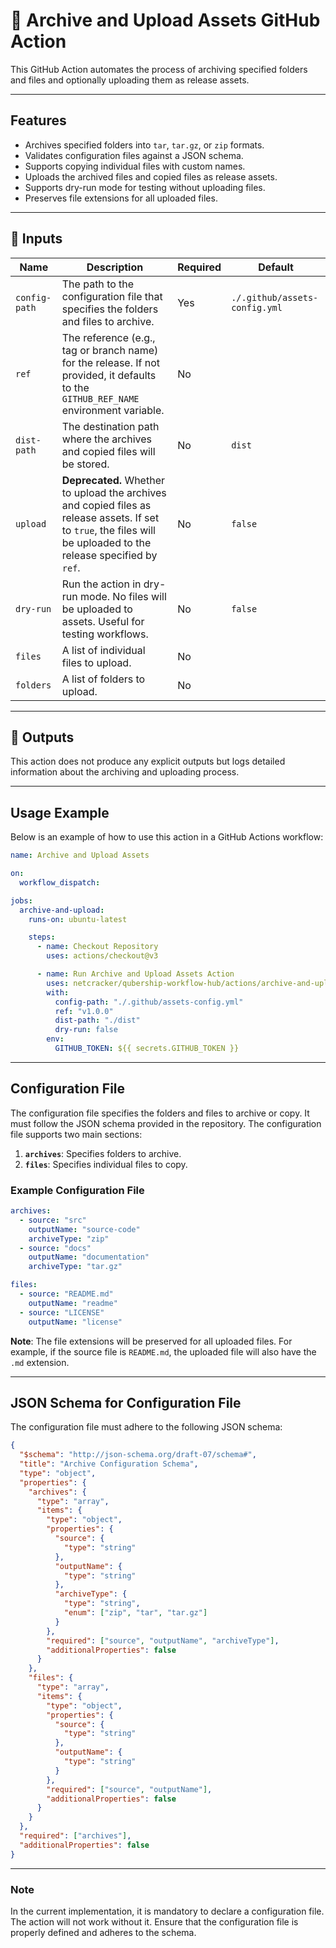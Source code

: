 # 🚀 Archive and Upload Assets GitHub Action

This GitHub Action automates the process of archiving specified folders and files and optionally uploading them as release assets.

---

## Features

- Archives specified folders into `tar`, `tar.gz`, or `zip` formats.
- Validates configuration files against a JSON schema.
- Supports copying individual files with custom names.
- Uploads the archived files and copied files as release assets.
- Supports dry-run mode for testing without uploading files.
- Preserves file extensions for all uploaded files.

---

## 📌 Inputs

| Name            | Description                                                                 | Required | Default                     |
| --------------- | --------------------------------------------------------------------------- | -------- | --------------------------- |
| `config-path`   | The path to the configuration file that specifies the folders and files to archive. | Yes       | `./.github/assets-config.yml` |
| `ref`           | The reference (e.g., tag or branch name) for the release. If not provided, it defaults to the `GITHUB_REF_NAME` environment variable. | No       |                             |
| `dist-path`     | The destination path where the archives and copied files will be stored.    | No       | `dist`                      |
| `upload`        | **Deprecated.** Whether to upload the archives and copied files as release assets. If set to `true`, the files will be uploaded to the release specified by `ref`. | No       | `false`                     |
| `dry-run`       | Run the action in dry-run mode. No files will be uploaded to assets. Useful for testing workflows. | No       | `false`                     |
| `files`         | A list of individual files to upload.                                       | No       |                             |
| `folders`       | A list of folders to upload.                                                | No       |                             |

---

## 📌 Outputs

This action does not produce any explicit outputs but logs detailed information about the archiving and uploading process.

---

## Usage Example

Below is an example of how to use this action in a GitHub Actions workflow:

```yaml
name: Archive and Upload Assets

on:
  workflow_dispatch:

jobs:
  archive-and-upload:
    runs-on: ubuntu-latest

    steps:
      - name: Checkout Repository
        uses: actions/checkout@v3

      - name: Run Archive and Upload Assets Action
        uses: netcracker/qubership-workflow-hub/actions/archive-and-upload-assets@v1.0.1
        with:
          config-path: "./.github/assets-config.yml"
          ref: "v1.0.0"
          dist-path: "./dist"
          dry-run: false
        env:
          GITHUB_TOKEN: ${{ secrets.GITHUB_TOKEN }}
```

---

## Configuration File

The configuration file specifies the folders and files to archive or copy. It must follow the JSON schema provided in the repository. The configuration file supports two main sections:

1. **`archives`**: Specifies folders to archive.
2. **`files`**: Specifies individual files to copy.

### Example Configuration File

```yaml
archives:
  - source: "src"
    outputName: "source-code"
    archiveType: "zip"
  - source: "docs"
    outputName: "documentation"
    archiveType: "tar.gz"

files:
  - source: "README.md"
    outputName: "readme"
  - source: "LICENSE"
    outputName: "license"
```

**Note**: The file extensions will be preserved for all uploaded files. For example, if the source file is `README.md`, the uploaded file will also have the `.md` extension.

---

## JSON Schema for Configuration File

The configuration file must adhere to the following JSON schema:

```json
{
  "$schema": "http://json-schema.org/draft-07/schema#",
  "title": "Archive Configuration Schema",
  "type": "object",
  "properties": {
    "archives": {
      "type": "array",
      "items": {
        "type": "object",
        "properties": {
          "source": {
            "type": "string"
          },
          "outputName": {
            "type": "string"
          },
          "archiveType": {
            "type": "string",
            "enum": ["zip", "tar", "tar.gz"]
          }
        },
        "required": ["source", "outputName", "archiveType"],
        "additionalProperties": false
      }
    },
    "files": {
      "type": "array",
      "items": {
        "type": "object",
        "properties": {
          "source": {
            "type": "string"
          },
          "outputName": {
            "type": "string"
          }
        },
        "required": ["source", "outputName"],
        "additionalProperties": false
      }
    }
  },
  "required": ["archives"],
  "additionalProperties": false
}
```

---

### Note

In the current implementation, it is mandatory to declare a configuration file. The action will not work without it. Ensure that the configuration file is properly defined and adheres to the schema.
